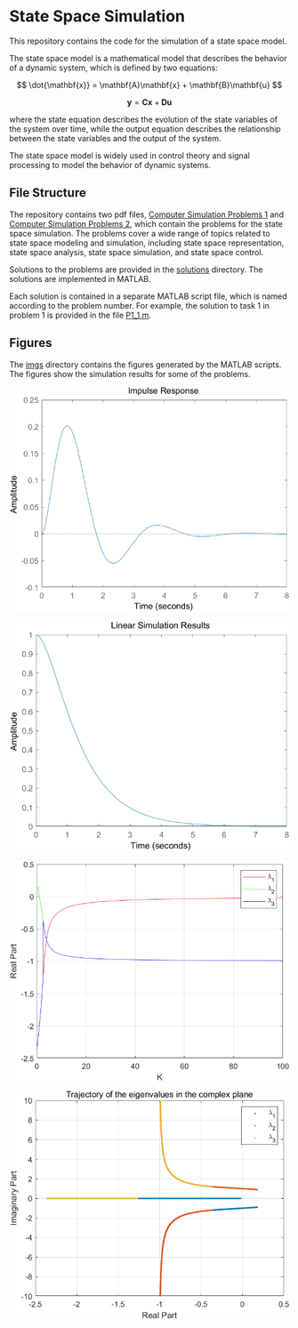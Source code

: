 # State Space Simulation
This repository contains the code for the simulation of a state space model.

The state space model is a mathematical model that describes the behavior of a dynamic system, which is defined by two equations:

$$
\dot{\mathbf{x}} = \mathbf{A}\mathbf{x} + \mathbf{B}\mathbf{u}
$$

$$
\mathbf{y} = \mathbf{C}\mathbf{x} + \mathbf{D}\mathbf{u}
$$

where the state equation describes the evolution of the state variables of the system over time, while the output equation describes the relationship between the state variables and the output of the system.

The state space model is widely used in control theory and signal processing to model the behavior of dynamic systems.

## File Structure
The repository contains two pdf files, [Computer Simulation Problems 1](./Computer%20Simulation%20Problems%201.pdf) and [Computer Simulation Problems 2](./Computer%20Simulation%20Problems%202.pdf), which contain the problems for the state space simulation. The problems cover a wide range of topics related to state space modeling and simulation, including state space representation, state space analysis, state space simulation, and state space control.

Solutions to the problems are provided in the [solutions](./solutions) directory. The solutions are implemented in MATLAB.

Each solution is contained in a separate MATLAB script file, which is named according to the problem number. For example, the solution to task 1 in problem 1 is provided in the file [P1_1.m](./solutions/P1_1.m).

## Figures
The [imgs](./imgs) directory contains the figures generated by the MATLAB scripts. The figures show the simulation results for some of the problems.

![](./imgs/impulse_response.png)

![](./imgs/zero_input_response.png)

![](./imgs/eigenvalues.png)

![](./imgs/root_locus.png)
